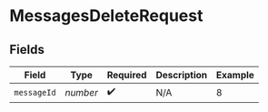 # MessagesDeleteRequest


## Fields

| Field              | Type               | Required           | Description        | Example            |
| ------------------ | ------------------ | ------------------ | ------------------ | ------------------ |
| `messageId`        | *number*           | :heavy_check_mark: | N/A                | 8                  |